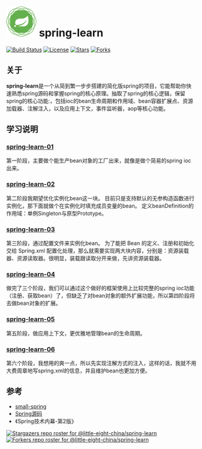 # <img src="assets/spring-framework.png" width="80" height="80"> spring-learn
[![Build Status](https://img.shields.io/badge/build-passing-brightgreen)](https://github.com/little-eight-china/spring-learn)
[![License](https://img.shields.io/badge/license-Apache%202-4EB1BA.svg)](https://www.apache.org/licenses/LICENSE-2.0.html)
[![Stars](https://img.shields.io/github/stars/little-eight-china/spring-learn)](https://img.shields.io/github/stars/little-eight-china/spring-learn)
[![Forks](https://img.shields.io/github/forks/little-eight-china/spring-learn)](https://img.shields.io/github/forks/little-eight-china/spring-learn)

## 关于

**spring-learn**是一个从简到繁一步步搭建的简化版spring的项目，它能帮助你快速熟悉spring源码和掌握spring的核心原理。抽取了spring的核心逻辑，保留spring的核心功能:，包括ioc的bean生命周期和作用域、bean容器扩展点、资源加载器、注解注入，以及应用上下文，事件监听器，aop等核心功能。

## 学习说明
### [spring-learn-01](https://github.com/little-eight-china/spring-learn/tree/main/spring-learn-01)
第一阶段，主要做个能生产bean对象的工厂出来，就像是做个简易的spring ioc出来。
### [spring-learn-02](https://github.com/little-eight-china/spring-learn/tree/main/spring-learn-02)
第二阶段我期望优化实例化bean这一块。
目前只是支持默认的无参构造函数进行实例化，那下面就做个在实例化时填充成员变量的bean。
定义beanDefinition的作用域：单例Singleton与原型Prototype。
### [spring-learn-03](https://github.com/little-eight-china/spring-learn/tree/main/spring-learn-03)
第三阶段，通过配置文件来实例化bean。
为了能把 Bean 的定义、注册和初始化交给 Spring.xml 配置化处理，那么就需要实现两大块内容，分别是：资源装载器、资源读取器。很明显，装载跟读取分开来做，先讲资源装载器。
### [spring-learn-04](https://github.com/little-eight-china/spring-learn/tree/main/spring-learn-04)
做完了三个阶段，我们可以通过这个做好的框架使用上比较完整的spring ioc功能（注册、获取bean）了，但缺乏了对bean对象的额外扩展功能，所以第四阶段将去做bean对象的扩展。
### [spring-learn-05](https://github.com/little-eight-china/spring-learn/tree/main/spring-learn-05)
第五阶段，做应用上下文，更优雅地管理bean的生命周期。
### [spring-learn-06](https://github.com/little-eight-china/spring-learn/tree/main/spring-learn-06)
第六个阶段，我想用的爽一点，所以先实现注解方式的注入，这样的话，我就不用大费周章地写spring.xml的信息，并且维护bean也更加方便。

## 参考
- [small-spring](https://github.com/fuzhengwei/small-spring)
- [Spring源码](https://github.com/spring-projects/spring-framework)
- 《Spring技术内幕-第2版》

[![Stargazers repo roster for @little-eight-china/spring-learn](https://reporoster.com/stars/little-eight-china/spring-learn)](https://github.com/little-eight-china/spring-learn/stargazers)
[![Forkers repo roster for @little-eight-china/spring-learn](https://reporoster.com/forks/little-eight-china/spring-learn)](https://github.com/little-eight-china/spring-learn/network/members)
